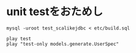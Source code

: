 unit testをおためし
========================================

```
mysql -uroot test_scalikejdbc < etc/build.sql
```

```
play test
play "test-only models.generate.UserSpec"
```

